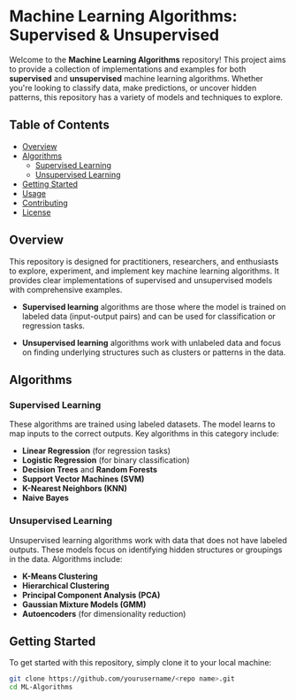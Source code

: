 # Machine Learning Algorithms: Supervised & Unsupervised

Welcome to the **Machine Learning Algorithms** repository! This project aims to provide a collection of implementations and examples for both **supervised** and **unsupervised** machine learning algorithms. Whether you're looking to classify data, make predictions, or uncover hidden patterns, this repository has a variety of models and techniques to explore.

## Table of Contents

- [Overview](#overview)
- [Algorithms](#algorithms)
  - [Supervised Learning](#supervised-learning)
  - [Unsupervised Learning](#unsupervised-learning)
- [Getting Started](#getting-started)
- [Usage](#usage)
- [Contributing](#contributing)
- [License](#license)

## Overview

This repository is designed for practitioners, researchers, and enthusiasts to explore, experiment, and implement key machine learning algorithms. It provides clear implementations of supervised and unsupervised models with comprehensive examples.

- **Supervised learning** algorithms are those where the model is trained on labeled data (input-output pairs) and can be used for classification or regression tasks.
  
- **Unsupervised learning** algorithms work with unlabeled data and focus on finding underlying structures such as clusters or patterns in the data.

## Algorithms

### Supervised Learning
These algorithms are trained using labeled datasets. The model learns to map inputs to the correct outputs. Key algorithms in this category include:

- **Linear Regression** (for regression tasks)
- **Logistic Regression** (for binary classification)
- **Decision Trees** and **Random Forests**
- **Support Vector Machines (SVM)**
- **K-Nearest Neighbors (KNN)**
- **Naive Bayes**

### Unsupervised Learning
Unsupervised learning algorithms work with data that does not have labeled outputs. These models focus on identifying hidden structures or groupings in the data. Algorithms include:

- **K-Means Clustering**
- **Hierarchical Clustering**
- **Principal Component Analysis (PCA)**
- **Gaussian Mixture Models (GMM)**
- **Autoencoders** (for dimensionality reduction)

## Getting Started

To get started with this repository, simply clone it to your local machine:

```bash
git clone https://github.com/yourusername/<repo name>.git
cd ML-Algorithms

